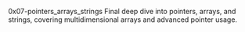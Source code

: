 0x07-pointers_arrays_strings
Final deep dive into pointers, arrays, and strings, covering multidimensional arrays and advanced pointer usage.

